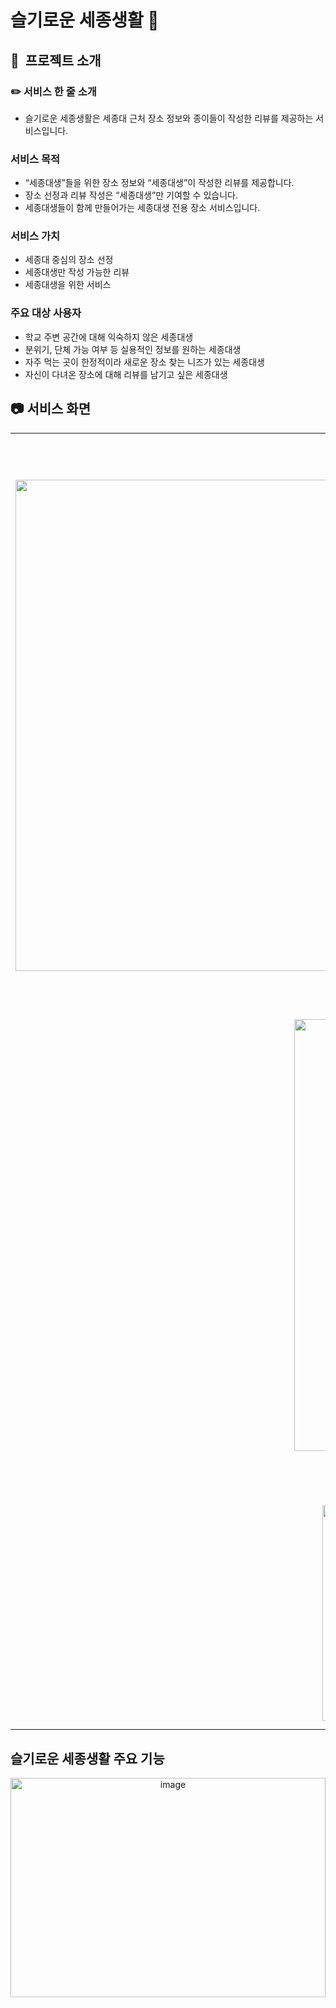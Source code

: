 # 슬기로운 세종생활 🔔

## 📝  프로젝트 소개

### ✏️ 서비스 한 줄 소개
- 슬기로운 세종생활은 세종대 근처 장소 정보와 종이들이 작성한 리뷰를 제공하는 서비스입니다.

### 서비스 목적
- “세종대생”들을 위한 장소 정보와 “세종대생”이 작성한 리뷰를 제공합니다.
- 장소 선정과 리뷰 작성은 “세종대생”만 기여할 수 있습니다.
- 세종대생들이 함께 만들어가는 세종대생 전용 장소 서비스입니다.

### 서비스 가치

- 세종대 중심의 장소 선정
- 세종대생만 작성 가능한 리뷰
- 세종대생을 위한 서비스

### 주요 대상 사용자

- 학교 주변 공간에 대해 익숙하지 않은 세종대생
- 분위기, 단체 가능 여부 등 실용적인 정보를 원하는 세종대생
- 자주 먹는 곳이 한정적이라 새로운 장소 찾는 니즈가 있는 세종대생
- 자신이 다녀온 장소에 대해 리뷰를 남기고 싶은 세종대생


## 📷 서비스 화면

<table style="width: 100%; table-layout: fixed;">
  <tbody>
    <tr>
      <td style="width: 50%; text-align: center;">
        <h3>메인 페이지</h3>
        <img width="1510" height="786" alt="image" src="https://github.com/user-attachments/assets/1510404c-4f5a-46ef-9f11-3cb333f88f33" />
      </td>
      <td style="width: 50%; text-align: center;">
        <h3>탐색 페이지</h3>
       <img width="1510" height="786" alt="image" src="https://github.com/user-attachments/assets/f1fdd26a-daf6-4952-93a7-0a4aad9e5766" />
      </td>
    </tr>
    <tr>
      <td style="width: 50%; text-align: center;">
        <h3>상세 페이지</h3>
        <img width="618" height="691" alt="image" src="https://github.com/user-attachments/assets/b2f14612-5112-4889-943a-10f6f7e96d18" />
      </td>
      <td style="width: 50%; text-align: center;">
        <h3>전체 리뷰 조회 페이지</h3>
       <img width="529" height="552" alt="image" src="https://github.com/user-attachments/assets/390d8e7c-a16b-45b1-a7fa-34fbe44a9f57" />
      </td>
    </tr>
     <tr>
      <td style="width: 50%; text-align: center;">
        <h3>룰렛 페이지</h3>
       <img width="529" height="345" alt="image" src="https://github.com/user-attachments/assets/7c101c49-fe2a-49c3-b4f7-73206e98b3bf" />
      </td>
      <td style="width: 50%; text-align: center;">
        <h3>리뷰 작성 페이지</h3>
      <img width="529" height="363" alt="image" src="https://github.com/user-attachments/assets/92d7f90f-0ba5-46ce-98de-1a57173df638" />
      </td>
    </tr>
  </tbody>
</table>


## 슬기로운 세종생활 주요 기능

<p align="center">
 <img width="100%" height="30%" alt="image" src="https://github.com/user-attachments/assets/e0008b2c-c614-491f-a861-605b35c98d24" />
<img width="100%" height="30%" alt="image" src="https://github.com/user-attachments/assets/0b60be39-43e9-4d1d-96b9-5ff730075dae" />
 <img width="100%" height="30%" alt="image" src="https://github.com/user-attachments/assets/efddb161-d60c-44a5-99ab-0cf1723e6759" />
<img width="9100%" height="30%" alt="image" src="https://github.com/user-attachments/assets/bc082118-51bc-48a2-8ecd-21ddd88cffb2" />
</p>

## 🛠 기술 스택

### 프론트엔드

<div align="center">
<img width="1640" height="1302" alt="image" src="https://github.com/user-attachments/assets/1033c174-efe5-4724-af03-45b10a66e826" />


## 🔧 서비스 요청 흐름도

<div align ="center">
![Screenshot 2025-09-17 at 13.58.49.png](attachment:f3e17edf-f0a3-4088-b4ea-2fad56c13437:Screenshot_2025-09-17_at_13.58.49.png)
</div>


## FE CI/CD

<img src="https://github.com/user-attachments/assets/7e2795bc-71f1-46e4-a158-2a9a999d0397"  width="800"/>

---

## 🙋🏻‍♂️ Member

<table align="center">
  <tbody>
    <tr>
      <td align="center">
        <a href="https://github.com/developowl">
          <img src="https://github.com/user-attachments/assets/31741b00-3ce4-4c5a-94e2-dae88eb02a4b" width="100px;" alt="신지훈"/>
          <br /><sub><b>신지훈(FE)</b></sub>
        </a>
        <br />
      </td>
      <td align="center">
        <a href="https://github.com/zldn109">
          <img src="https://github.com/user-attachments/assets/21d7d5d3-f195-49af-911b-4adeea8d5d99" width="100px;" height="100px" alt="신지우"/>
          <br /><sub><b>신지우(FE)</b></sub>
        </a>
        <br />
      </td>
       <td align="center">
        <a href="https://github.com/SANGHEEJEONG">
          <img src="https://github.com/user-attachments/assets/a0049ddc-d39d-4968-9102-b33b456c3be5" width="100px;" alt="정창우"/>
          <br /><sub><b>정창우(FE)</b></sub>
        </a>
        <br />
      </td>
       <td align="center">
        <a href="https://github.com/Ji-Woo-Kim">
          <img src="https://github.com/user-attachments/assets/6ede9a4b-70f2-4cf8-a50a-361b7071a17f" width="100px;" alt="김지우"/>
          <br /><sub><b>김지우(BE)</b></sub>
        </a>
        <br />
      </td>
        <td align="center">
        <a href="https://github.com/JIHWANYEOM">
          <img src="https://github.com/user-attachments/assets/2365dc44-3d93-4295-95a3-08756f85b082" width="100px;" alt="염지환"/>
          <br /><sub><b>염지환(BE)</b></sub>
        </a>
        </td>
           <td align="center">
           <a href="https://github.com/gjtjrl303">
          <img src="https://github.com/user-attachments/assets/3c043c8c-21fb-4689-8237-04c65ad455dd" width="100px;" height="100px" alt="허석준"/>
          <br /><sub><b>허석준(BE)</b></sub>
        </a>
        <br />
      </td>
    </tr>
  </tbody>
</table>
